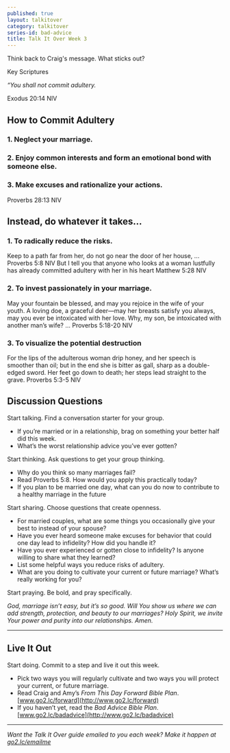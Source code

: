 ```yaml
---
published: true
layout: talkitover
category: talkitover
series-id: bad-advice
title: Talk It Over Week 3
---
```


<p class="lead">Think back to Craig's message. What sticks out?</p> 

Key Scriptures

_“You shall not commit adultery._ 

Exodus 20:14 NIV

## How to Commit Adultery

### 1. Neglect your marriage.

### 2. Enjoy common interests and form an emotional bond with someone else.

### 3. Make excuses and rationalize your actions.
Proverbs 28:13 NIV

## Instead, do whatever it takes...

### 1. To radically reduce the risks.
Keep to a path far from her, do not go near the door of her house, ... Proverbs 5:8 NIV
But I tell you that anyone who looks at a woman lustfully has already committed adultery with her in his heart
Matthew 5:28 NIV

### 2. To invest passionately in your marriage.
May your fountain be blessed, and may you rejoice in the wife of your youth. A loving doe, a graceful deer—may her breasts satisfy you always, may you ever be intoxicated with her love. Why, my son, be intoxicated with another man’s wife? ...
Proverbs 5:18-20 NIV

### 3. To visualize the potential destruction
For the lips of the adulterous woman drip honey, and her speech is smoother than oil; but in the end she is bitter as gall, sharp as a double-edged sword. Her feet go down to death; her steps lead straight to the grave. 
Proverbs 5:3-5 NIV

## Discussion Questions
<p class="lead">Start talking. Find a conversation starter for your group.</p> 

*	If you’re married or in a relationship, brag on something your better half did this week.
*	What’s the worst relationship advice you’ve ever gotten?

<p class="lead">Start thinking. Ask questions to get your group thinking.</p> 

*	Why do you think so many marriages fail? 
*	Read Proverbs 5:8. How would you apply this practically today?
* If you plan to be married one day, what can you do now to contribute to a healthy marriage in the future
 
<p class="lead">Start sharing. Choose questions that create openness.</p> 

*	For married couples, what are some things you occasionally give your best to instead of your spouse?
*	Have you ever heard someone make excuses for behavior that could one day lead to infidelity? How did you handle it?
*	Have you ever experienced or gotten close to infidelity? Is anyone willing to share what they learned?
* List some helpful ways you reduce risks of adultery.
* What are you doing to cultivate your current or future marriage? What’s really working for you?

<p class="lead">Start praying. Be bold, and pray specifically.</p> 

_God, marriage isn’t easy, but it’s so good. Will You show us where we can add strength, protection, and beauty to our marriages? Holy Spirit, we invite Your power and purity into our relationships. Amen._

* * *

## Live It Out
<p class="lead">Start doing. Commit to a step and live it out this week.</p>

*	Pick two ways you will regularly cultivate and two ways you will protect your current, or future marriage.
* Read Craig and Amy’s _From This Day Forward Bible Plan_. [www.go2.lc/forward](http://www.go2.lc/forward)
* If you haven’t yet, read the _Bad Advice Bible Plan_. [www.go2.lc/badadvice](http://www.go2.lc/badadvice)

* * *

_Want the Talk It Over guide emailed to you each week? Make it happen at [go2.lc/emailme](http://info.life.church/talkitover)_
